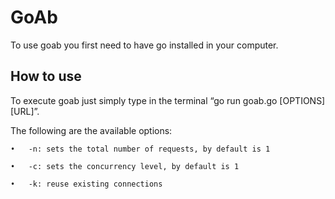 # GoAb
To use goab you first need to have go installed in your computer.

## How to use
To execute goab just simply type in the terminal “go run goab.go [OPTIONS] [URL]”. 

The following are the available options:

    •	-n: sets the total number of requests, by default is 1

    •	-c: sets the concurrency level, by default is 1

    •	-k: reuse existing connections
